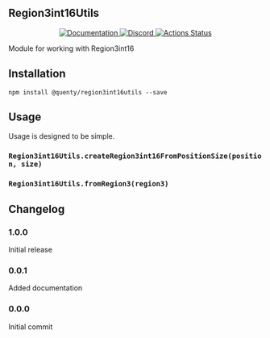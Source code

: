 ## Region3int16Utils
<div align="center">
  <a href="http://quenty.github.io/api/">
    <img src="https://img.shields.io/badge/docs-website-green.svg" alt="Documentation" />
  </a>
  <a href="https://discord.gg/mhtGUS8">
    <img src="https://img.shields.io/badge/discord-nevermore-blue.svg" alt="Discord" />
  </a>
  <a href="https://github.com/Quenty/NevermoreEngine/actions">
    <img src="https://github.com/Quenty/NevermoreEngine/workflows/luacheck/badge.svg" alt="Actions Status" />
  </a>
</div>

Module for working with Region3int16

## Installation
```
npm install @quenty/region3int16utils --save
```

## Usage
Usage is designed to be simple.

### `Region3int16Utils.createRegion3int16FromPositionSize(position, size)`

### `Region3int16Utils.fromRegion3(region3)`


## Changelog

### 1.0.0
Initial release

### 0.0.1
Added documentation

### 0.0.0
Initial commit